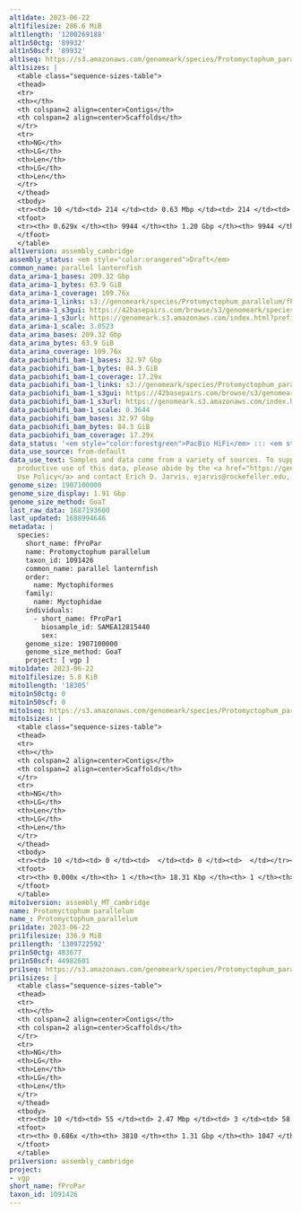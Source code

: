 ```yaml
---
alt1date: 2023-06-22
alt1filesize: 286.6 MiB
alt1length: '1200269188'
alt1n50ctg: '89932'
alt1n50scf: '89932'
alt1seq: https://s3.amazonaws.com/genomeark/species/Protomyctophum_parallelum/fProPar1/assembly_cambridge/fProPar1.alt.asm.20230622.fasta.gz
alt1sizes: |
  <table class="sequence-sizes-table">
  <thead>
  <tr>
  <th></th>
  <th colspan=2 align=center>Contigs</th>
  <th colspan=2 align=center>Scaffolds</th>
  </tr>
  <tr>
  <th>NG</th>
  <th>LG</th>
  <th>Len</th>
  <th>LG</th>
  <th>Len</th>
  </tr>
  </thead>
  <tbody>
  <tr><td> 10 </td><td> 214 </td><td> 0.63 Mbp </td><td> 214 </td><td> 0.63 Mbp </td></tr><tr><td> 20 </td><td> 599 </td><td> 399.78 Kbp </td><td> 599 </td><td> 399.78 Kbp </td></tr><tr><td> 30 </td><td> 1192 </td><td> 258.78 Kbp </td><td> 1192 </td><td> 258.78 Kbp </td></tr><tr><td> 40 </td><td> 2135 </td><td> 160.00 Kbp </td><td> 2135 </td><td> 160.00 Kbp </td></tr><tr style="background-color:#cccccc;"><td> 50 </td><td> 3721 </td><td> 89.93 Kbp </td><td> 3721 </td><td> 89.93 Kbp </td></tr><tr><td> 60 </td><td> 7376 </td><td> 29.26 Kbp </td><td> 7376 </td><td> 29.26 Kbp </td></tr><tr><td> 70 </td><td> 0 </td><td>  </td><td> 0 </td><td>  </td></tr><tr><td> 80 </td><td> 0 </td><td>  </td><td> 0 </td><td>  </td></tr><tr><td> 90 </td><td> 0 </td><td>  </td><td> 0 </td><td>  </td></tr><tr><td> 100 </td><td> 0 </td><td>  </td><td> 0 </td><td>  </td></tr></tbody>
  <tfoot>
  <tr><th> 0.629x </th><th> 9944 </th><th> 1.20 Gbp </th><th> 9944 </th><th> 1.20 Gbp </th></tr>
  </tfoot>
  </table>
alt1version: assembly_cambridge
assembly_status: <em style="color:orangered">Draft</em>
common_name: parallel lanternfish
data_arima-1_bases: 209.32 Gbp
data_arima-1_bytes: 63.9 GiB
data_arima-1_coverage: 109.76x
data_arima-1_links: s3://genomeark/species/Protomyctophum_parallelum/fProPar1/genomic_data/arima/<br>
data_arima-1_s3gui: https://42basepairs.com/browse/s3/genomeark/species/Protomyctophum_parallelum/fProPar1/genomic_data/arima/
data_arima-1_s3url: https://genomeark.s3.amazonaws.com/index.html?prefix=species/Protomyctophum_parallelum/fProPar1/genomic_data/arima/
data_arima-1_scale: 3.0523
data_arima_bases: 209.32 Gbp
data_arima_bytes: 63.9 GiB
data_arima_coverage: 109.76x
data_pacbiohifi_bam-1_bases: 32.97 Gbp
data_pacbiohifi_bam-1_bytes: 84.3 GiB
data_pacbiohifi_bam-1_coverage: 17.29x
data_pacbiohifi_bam-1_links: s3://genomeark/species/Protomyctophum_parallelum/fProPar1/genomic_data/pacbio_hifi/<br>
data_pacbiohifi_bam-1_s3gui: https://42basepairs.com/browse/s3/genomeark/species/Protomyctophum_parallelum/fProPar1/genomic_data/pacbio_hifi/
data_pacbiohifi_bam-1_s3url: https://genomeark.s3.amazonaws.com/index.html?prefix=species/Protomyctophum_parallelum/fProPar1/genomic_data/pacbio_hifi/
data_pacbiohifi_bam-1_scale: 0.3644
data_pacbiohifi_bam_bases: 32.97 Gbp
data_pacbiohifi_bam_bytes: 84.3 GiB
data_pacbiohifi_bam_coverage: 17.29x
data_status: '<em style="color:forestgreen">PacBio HiFi</em> ::: <em style="color:forestgreen">Arima</em>'
data_use_source: from-default
data_use_text: Samples and data come from a variety of sources. To support fair and
  productive use of this data, please abide by the <a href="https://genome10k.soe.ucsc.edu/data-use-policies/">Data
  Use Policy</a> and contact Erich D. Jarvis, ejarvis@rockefeller.edu, with any questions.
genome_size: 1907100000
genome_size_display: 1.91 Gbp
genome_size_method: GoaT
last_raw_data: 1687193600
last_updated: 1688994646
metadata: |
  species:
    short_name: fProPar
    name: Protomyctophum parallelum
    taxon_id: 1091426
    common_name: parallel lanternfish
    order:
      name: Myctophiformes
    family:
      name: Myctophidae
    individuals:
      - short_name: fProPar1
        biosample_id: SAMEA12815440
        sex:
    genome_size: 1907100000
    genome_size_method: GoaT
    project: [ vgp ]
mito1date: 2023-06-22
mito1filesize: 5.8 KiB
mito1length: '18305'
mito1n50ctg: 0
mito1n50scf: 0
mito1seq: https://s3.amazonaws.com/genomeark/species/Protomyctophum_parallelum/fProPar1/assembly_MT_cambridge/fProPar1.MT.20230622.fasta.gz
mito1sizes: |
  <table class="sequence-sizes-table">
  <thead>
  <tr>
  <th></th>
  <th colspan=2 align=center>Contigs</th>
  <th colspan=2 align=center>Scaffolds</th>
  </tr>
  <tr>
  <th>NG</th>
  <th>LG</th>
  <th>Len</th>
  <th>LG</th>
  <th>Len</th>
  </tr>
  </thead>
  <tbody>
  <tr><td> 10 </td><td> 0 </td><td>  </td><td> 0 </td><td>  </td></tr><tr><td> 20 </td><td> 0 </td><td>  </td><td> 0 </td><td>  </td></tr><tr><td> 30 </td><td> 0 </td><td>  </td><td> 0 </td><td>  </td></tr><tr><td> 40 </td><td> 0 </td><td>  </td><td> 0 </td><td>  </td></tr><tr style="background-color:#cccccc;"><td> 50 </td><td> 0 </td><td style="background-color:#ff8888;">  </td><td> 0 </td><td style="background-color:#ff8888;">  </td></tr><tr><td> 60 </td><td> 0 </td><td>  </td><td> 0 </td><td>  </td></tr><tr><td> 70 </td><td> 0 </td><td>  </td><td> 0 </td><td>  </td></tr><tr><td> 80 </td><td> 0 </td><td>  </td><td> 0 </td><td>  </td></tr><tr><td> 90 </td><td> 0 </td><td>  </td><td> 0 </td><td>  </td></tr><tr><td> 100 </td><td> 0 </td><td>  </td><td> 0 </td><td>  </td></tr></tbody>
  <tfoot>
  <tr><th> 0.000x </th><th> 1 </th><th> 18.31 Kbp </th><th> 1 </th><th> 18.31 Kbp </th></tr>
  </tfoot>
  </table>
mito1version: assembly_MT_cambridge
name: Protomyctophum parallelum
name_: Protomyctophum_parallelum
pri1date: 2023-06-22
pri1filesize: 336.9 MiB
pri1length: '1309722592'
pri1n50ctg: 483677
pri1n50scf: 44982601
pri1seq: https://s3.amazonaws.com/genomeark/species/Protomyctophum_parallelum/fProPar1/assembly_cambridge/fProPar1.pri.asm.20230622.fasta.gz
pri1sizes: |
  <table class="sequence-sizes-table">
  <thead>
  <tr>
  <th></th>
  <th colspan=2 align=center>Contigs</th>
  <th colspan=2 align=center>Scaffolds</th>
  </tr>
  <tr>
  <th>NG</th>
  <th>LG</th>
  <th>Len</th>
  <th>LG</th>
  <th>Len</th>
  </tr>
  </thead>
  <tbody>
  <tr><td> 10 </td><td> 55 </td><td> 2.47 Mbp </td><td> 3 </td><td> 58.18 Mbp </td></tr><tr><td> 20 </td><td> 150 </td><td> 1.68 Mbp </td><td> 6 </td><td> 54.10 Mbp </td></tr><tr><td> 30 </td><td> 291 </td><td> 1.13 Mbp </td><td> 10 </td><td> 50.33 Mbp </td></tr><tr><td> 40 </td><td> 494 </td><td> 0.79 Mbp </td><td> 14 </td><td> 48.34 Mbp </td></tr><tr style="background-color:#cccccc;"><td> 50 </td><td> 806 </td><td style="background-color:#ff8888;"> 483.68 Kbp </td><td> 18 </td><td style="background-color:#88ff88;"> 44.98 Mbp </td></tr><tr><td> 60 </td><td> 1406 </td><td> 205.85 Kbp </td><td> 23 </td><td> 32.01 Mbp </td></tr><tr><td> 70 </td><td> 0 </td><td>  </td><td> 0 </td><td>  </td></tr><tr><td> 80 </td><td> 0 </td><td>  </td><td> 0 </td><td>  </td></tr><tr><td> 90 </td><td> 0 </td><td>  </td><td> 0 </td><td>  </td></tr><tr><td> 100 </td><td> 0 </td><td>  </td><td> 0 </td><td>  </td></tr></tbody>
  <tfoot>
  <tr><th> 0.686x </th><th> 3810 </th><th> 1.31 Gbp </th><th> 1047 </th><th> 1.31 Gbp </th></tr>
  </tfoot>
  </table>
pri1version: assembly_cambridge
project:
- vgp
short_name: fProPar
taxon_id: 1091426
---
```

